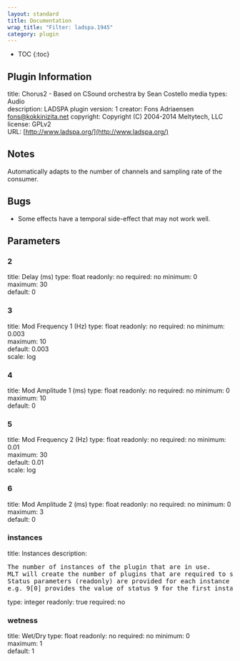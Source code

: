 ```yaml
---
layout: standard
title: Documentation
wrap_title: "Filter: ladspa.1945"
category: plugin
---
```

* TOC
{:toc}

## Plugin Information

title: Chorus2 - Based on CSound orchestra by Sean Costello
media types:
Audio  
description: LADSPA plugin
version: 1
creator: Fons Adriaensen <fons@kokkinizita.net>
copyright: Copyright (C) 2004-2014 Meltytech, LLC  
license: GPLv2  
URL: [http://www.ladspa.org/](http://www.ladspa.org/)  

## Notes

Automatically adapts to the number of channels and sampling rate of the consumer.

## Bugs

* Some effects have a temporal side-effect that may not work well.


## Parameters

### 2

title: Delay (ms)  type: float
readonly: no
required: no
minimum: 0  
maximum: 30  
default: 0  

### 3

title: Mod Frequency 1 (Hz)  type: float
readonly: no
required: no
minimum: 0.003  
maximum: 10  
default: 0.003  
scale: log  

### 4

title: Mod Amplitude 1 (ms)  type: float
readonly: no
required: no
minimum: 0  
maximum: 10  
default: 0  

### 5

title: Mod Frequency 2 (Hz)  type: float
readonly: no
required: no
minimum: 0.01  
maximum: 30  
default: 0.01  
scale: log  

### 6

title: Mod Amplitude 2 (ms)  type: float
readonly: no
required: no
minimum: 0  
maximum: 3  
default: 0  

### instances

title: Instances  description:
<pre>
The number of instances of the plugin that are in use.
MLT will create the number of plugins that are required to support the number of audio channels.
Status parameters (readonly) are provided for each instance and are accessed by specifying the instance number after the identifier (starting at zero).
e.g. 9[0] provides the value of status 9 for the first instance.
</pre>
type: integer
readonly: true
required: no

### wetness

title: Wet/Dry  type: float
readonly: no
required: no
minimum: 0  
maximum: 1  
default: 1  

